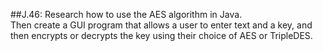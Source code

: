 ##J.46: 
Research how to use the AES algorithm in Java.  
Then create a GUI program that allows a user to enter text and a key, and then encrypts or decrypts the key using their choice of AES or TripleDES.
